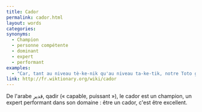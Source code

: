 ```yaml
---
title: Cador
permalink: cador.html
layout: words
categories:
synonyms:
  - Champion
  - personne compétente
  - dominant
  - expert
  - performant
examples:
  - "Car, tant au niveau tè-ke-nik qu'au niveau ta-ke-tik, notre Toto godelureau n'est pas un cador de la littérature : l'art ossianique, les versets élégiaques, les sonnets rimbaldiens, ce n'est pas pour lui. (cf. Histoires)"
link: http://fr.wiktionary.org/wiki/cador
---
```


De l'arabe &#1602;&#1583;&#1610;&#1585;, qadir (« capable, puissant »), le cador est un champion, un expert performant dans son domaine : être un cador, c'est être excellent.
